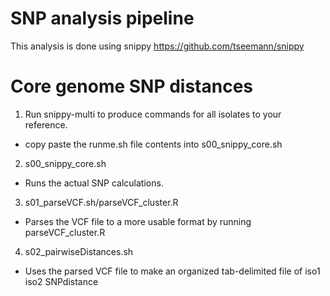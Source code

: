 # SNP analysis pipeline

This analysis is done using snippy https://github.com/tseemann/snippy

# Core genome SNP distances
1. Run snippy-multi to produce commands for all isolates to your reference.
* copy paste the runme.sh file contents into s00_snippy_core.sh
2. s00_snippy_core.sh
* Runs the actual SNP calculations.
3. s01_parseVCF.sh/parseVCF_cluster.R
* Parses the VCF file to a more usable format by running parseVCF_cluster.R
4. s02_pairwiseDistances.sh
* Uses the parsed VCF file to make an organized tab-delimited file of iso1  iso2  SNPdistance
